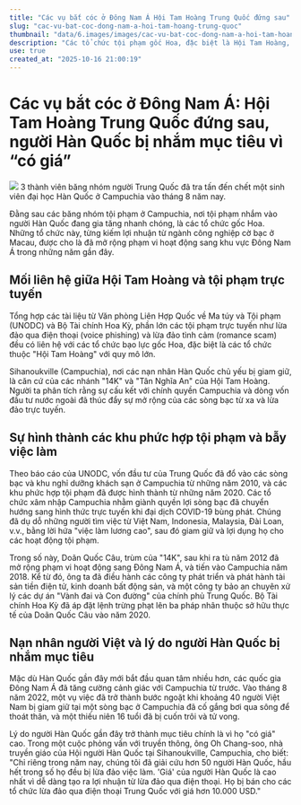 ```yaml
---
title: "Các vụ bắt cóc ở Đông Nam Á Hội Tam Hoàng Trung Quốc đứng sau"
slug: "cac-vu-bat-coc-dong-nam-a-hoi-tam-hoang-trung-quoc"
thumbnail: "data/6.images/images/cac-vu-bat-coc-dong-nam-a-hoi-tam-hoang-trung-quoc.webp"
description: "Các tổ chức tội phạm gốc Hoa, đặc biệt là Hội Tam Hoàng, đang đứng sau các vụ bắt cóc gia tăng ở Đông Nam Á, nhắm mục tiêu vào người Hàn Quốc vì lợi nhuận từ lừa đảo trực tuyến."
use: true
created_at: "2025-10-16 21:00:19"
---
```


# Các vụ bắt cóc ở Đông Nam Á: Hội Tam Hoàng Trung Quốc đứng sau, người Hàn Quốc bị nhắm mục tiêu vì “có giá”

![](/images/20251016-00000028-cnippou-000-1-view.webp)
3 thành viên băng nhóm người Trung Quốc đã tra tấn đến chết một sinh viên đại học Hàn Quốc ở Campuchia vào tháng 8 năm nay.

Đằng sau các băng nhóm tội phạm ở Campuchia, nơi tội phạm nhắm vào người Hàn Quốc đang gia tăng nhanh chóng, là các tổ chức gốc Hoa. Những tổ chức này, từng kiếm lợi nhuận từ ngành công nghiệp cờ bạc ở Macau, được cho là đã mở rộng phạm vi hoạt động sang khu vực Đông Nam Á trong những năm gần đây.

## Mối liên hệ giữa Hội Tam Hoàng và tội phạm trực tuyến

Tổng hợp các tài liệu từ Văn phòng Liên Hợp Quốc về Ma túy và Tội phạm (UNODC) và Bộ Tài chính Hoa Kỳ, phần lớn các tội phạm trực tuyến như lừa đảo qua điện thoại (voice phishing) và lừa đảo tình cảm (romance scam) đều có liên hệ với các tổ chức bạo lực gốc Hoa, đặc biệt là các tổ chức thuộc "Hội Tam Hoàng" với quy mô lớn.

Sihanoukville (Campuchia), nơi các nạn nhân Hàn Quốc chủ yếu bị giam giữ, là căn cứ của các nhánh "14K" và "Tân Nghĩa An" của Hội Tam Hoàng. Người ta phân tích rằng sự cấu kết với chính quyền Campuchia và dòng vốn đầu tư nước ngoài đã thúc đẩy sự mở rộng của các sòng bạc từ xa và lừa đảo trực tuyến.

## Sự hình thành các khu phức hợp tội phạm và bẫy việc làm

Theo báo cáo của UNODC, vốn đầu tư của Trung Quốc đã đổ vào các sòng bạc và khu nghỉ dưỡng khách sạn ở Campuchia từ những năm 2010, và các khu phức hợp tội phạm đã được hình thành từ những năm 2020. Các tổ chức xâm nhập Campuchia nhằm giành quyền lợi sòng bạc đã chuyển hướng sang hình thức trực tuyến khi đại dịch COVID-19 bùng phát. Chúng đã dụ dỗ những người tìm việc từ Việt Nam, Indonesia, Malaysia, Đài Loan, v.v., bằng lời hứa "việc làm lương cao", sau đó giam giữ và lợi dụng họ cho các hoạt động tội phạm.

Trong số này, Doãn Quốc Câu, trùm của "14K", sau khi ra tù năm 2012 đã mở rộng phạm vi hoạt động sang Đông Nam Á, và tiến vào Campuchia năm 2018. Kể từ đó, ông ta đã điều hành các công ty phát triển và phát hành tài sản tiền điện tử, kinh doanh bất động sản, và một công ty bảo an chuyên xử lý các dự án "Vành đai và Con đường" của chính phủ Trung Quốc. Bộ Tài chính Hoa Kỳ đã áp đặt lệnh trừng phạt lên ba pháp nhân thuộc sở hữu thực tế của Doãn Quốc Câu vào năm 2020.

## Nạn nhân người Việt và lý do người Hàn Quốc bị nhắm mục tiêu

Mặc dù Hàn Quốc gần đây mới bắt đầu quan tâm nhiều hơn, các quốc gia Đông Nam Á đã tăng cường cảnh giác với Campuchia từ trước. Vào tháng 8 năm 2022, một vụ việc đã trở thành bước ngoặt khi khoảng 40 người Việt Nam bị giam giữ tại một sòng bạc ở Campuchia đã cố gắng bơi qua sông để thoát thân, và một thiếu niên 16 tuổi đã bị cuốn trôi và tử vong.

Lý do người Hàn Quốc gần đây trở thành mục tiêu chính là vì họ "có giá" cao. Trong một cuộc phỏng vấn với truyền thông, ông Oh Chang-soo, nhà truyền giáo của Hội người Hàn Quốc tại Sihanoukville, Campuchia, cho biết: "Chỉ riêng trong năm nay, chúng tôi đã giải cứu hơn 50 người Hàn Quốc, hầu hết trong số họ đều bị lừa đảo việc làm. 'Giá' của người Hàn Quốc là cao nhất vì dễ dàng tạo ra lợi nhuận từ lừa đảo qua điện thoại. Họ bị bán cho các tổ chức lừa đảo qua điện thoại Trung Quốc với giá hơn 10.000 USD."